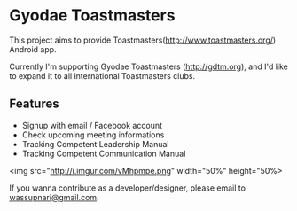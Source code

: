 Gyodae Toastmasters
========

This project aims to provide Toastmasters(http://www.toastmasters.org/) Android app.

Currently I'm supporting Gyodae Toastmasters (http://gdtm.org), and I'd like to expand it to all international Toastmasters clubs.

## Features

- Signup with email / Facebook account
- Check upcoming meeting informations
- Tracking Competent Leadership Manual
- Tracking Competent Communication Manual

<img src="http://i.imgur.com/vMhpmpe.png" width="50%" height="50%>

If you wanna contribute as a developer/designer, please email to wassupnari@gmail.com.
